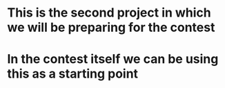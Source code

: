 # This is the second project in which we will be preparing for the contest

# In the contest itself we can be using this as a starting point
